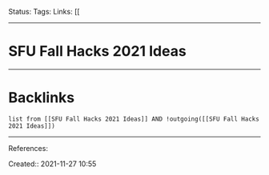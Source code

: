 Status: 
Tags: 
Links: [[
___
# SFU Fall Hacks 2021 Ideas

___
# Backlinks
```dataview
list from [[SFU Fall Hacks 2021 Ideas]] AND !outgoing([[SFU Fall Hacks 2021 Ideas]])
```
___
References:

Created:: 2021-11-27 10:55
